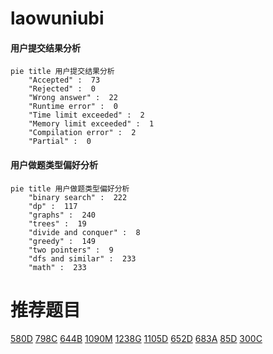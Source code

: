 # laowuniubi

<!-- tabs:start -->



#### **用户提交结果分析**

```mermaid
pie title 用户提交结果分析
    "Accepted" :  73
    "Rejected" :  0
    "Wrong answer" :  22
    "Runtime error" :  0
    "Time limit exceeded" :  2
    "Memory limit exceeded" :  1
    "Compilation error" :  2
    "Partial" :  0
```

#### **用户做题类型偏好分析**

```mermaid
pie title 用户做题类型偏好分析
    "binary search" :  222
    "dp" :  117
    "graphs" :  240
    "trees" :  19
    "divide and conquer" :  8
    "greedy" :  149
    "two pointers" :  9
    "dfs and similar" :  233
    "math" :  233
```



<!-- tabs:end -->
# 推荐题目
[580D](https://codeforces.com/contest/580/problem/D)
[798C](https://codeforces.com/contest/798/problem/C)
[644B](https://codeforces.com/contest/644/problem/B)
[1090M](https://codeforces.com/contest/1090/problem/M)
[1238G](https://codeforces.com/contest/1238/problem/G)
[1105D](https://codeforces.com/contest/1105/problem/D)
[652D](https://codeforces.com/contest/652/problem/D)
[683A](https://codeforces.com/contest/683/problem/A)
[85D](https://codeforces.com/contest/85/problem/D)
[300C](https://codeforces.com/contest/300/problem/C)
